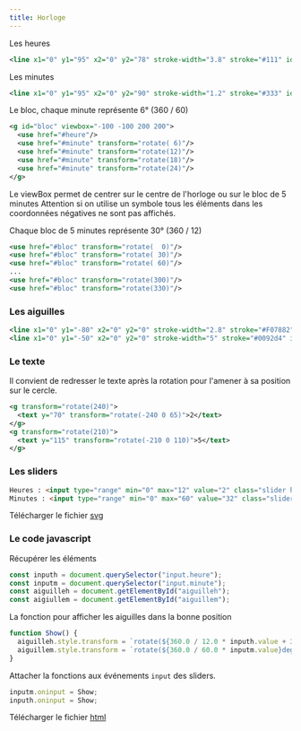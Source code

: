 ```yaml
---
title: Horloge
---
```


Les heures

```svg
<line x1="0" y1="95" x2="0" y2="78" stroke-width="3.8" stroke="#111" id="heure"/>
```

Les minutes

```svg
<line x1="0" y1="95" x2="0" y2="90" stroke-width="1.2" stroke="#333" id="minute"/>
```

Le bloc, chaque minute représente 6° (360 / 60)

```svg
<g id="bloc" viewbox="-100 -100 200 200">
  <use href="#heure"/>
  <use href="#minute" transform="rotate( 6)"/>
  <use href="#minute" transform="rotate(12)"/>
  <use href="#minute" transform="rotate(18)"/>
  <use href="#minute" transform="rotate(24)"/>
</g>
```

Le viewBox permet de centrer sur le centre de l'horloge ou sur le bloc de 5 minutes
Attention si on utilise un symbole tous les éléments dans les coordonnées négatives ne sont pas affichés.


Chaque bloc de 5 minutes représente 30° (360 / 12)

```svg
<use href="#bloc" transform="rotate(  0)"/>
<use href="#bloc" transform="rotate( 30)"/>
<use href="#bloc" transform="rotate( 60)"/>
...
<use href="#bloc" transform="rotate(300)"/>
<use href="#bloc" transform="rotate(330)"/>
```

### Les aiguilles

```svg
<line x1="0" y1="-80" x2="0" y2="0" stroke-width="2.8" stroke="#F07882" id="aiguillem" transform="rotate(192)"/>
<line x1="0" y1="-50" x2="0" y2="0" stroke-width="5" stroke="#0092d4" id="aiguilleh" transform="rotate(76)"/>
```

### Le texte

Il convient de redresser le texte après la rotation pour l'amener à sa position sur le cercle.

```svg
<g transform="rotate(240)">
  <text y="70" transform="rotate(-240 0 65)">2</text>
</g>
<g transform="rotate(210)">
  <text y="115" transform="rotate(-210 0 110)">5</text>
</g>
```

### Les sliders

```html
Heures : <input type="range" min="0" max="12" value="2" class="slider heure" /><br/>
Minutes : <input type="range" min="0" max="60" value="32" class="slider minute" />
```

Télécharger le fichier <a href="../solution.svg" download>svg</a>

### Le code javascript

Récupérer les éléments

```javascript
const inputh = document.querySelector("input.heure");
const inputm = document.querySelector("input.minute");
const aiguilleh = document.getElementById("aiguilleh");
const aigiullem = document.getElementById("aiguillem");
```

La fonction pour afficher les aiguilles dans la bonne position

```javascript
function Show() {
  aiguilleh.style.transform = `rotate(${360.0 / 12.0 * inputh.value + 30 / 60 * inputm.value}deg)`;
  aiguillem.style.transform = `rotate(${360.0 / 60.0 * inputm.value}deg)`;
}
```

Attacher la fonctions aux événements `input` des sliders.

```javascript
inputm.oninput = Show;
inputh.oninput = Show;
```

Télécharger le fichier <a href="../solution/index.html" download>html</a>
